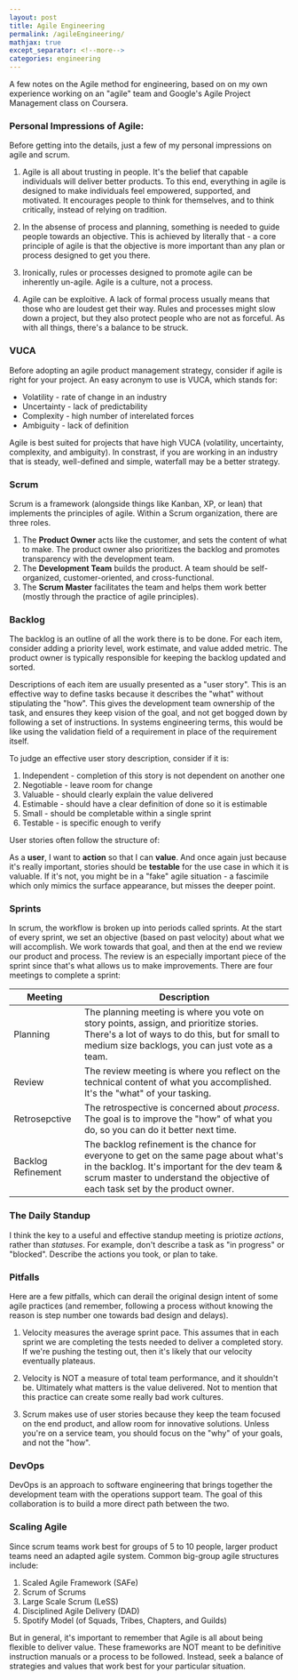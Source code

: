 ```yaml
---
layout: post
title: Agile Engineering
permalink: /agileEngineering/
mathjax: true
except_separator: <!--more-->
categories: engineering
---
```


A few notes on the Agile method for engineering, based on on my own experience working on an "agile" team and Google's Agile Project Management class on Coursera.


<!--more-->

### Personal Impressions of Agile:

Before getting into the details, just a few of my personal impressions on agile and scrum.

1. Agile is all about trusting in people. It's the belief that capable individuals will deliver better products. To this end, everything in agile is designed to make individuals feel empowered, supported, and motivated. It encourages people to think for themselves, and to think critically, instead of relying on tradition.

2. In the absense of process and planning, something is needed to guide people towards an objective. This is achieved by literally that - a core principle of agile is that the objective is more important than any plan or process designed to get you there. 

3. Ironically, rules or processes designed to promote agile can be inherently un-agile. Agile is a culture, not a process. 

4. Agile can be exploitive. A lack of formal process usually means that those who are loudest get their way. Rules and processes might slow down a project, but they also protect people who are not as forceful. As with all things, there's a balance to be struck. 


### VUCA

Before adopting an agile product management strategy, consider if agile is right for your project. An easy acronym to use is VUCA, which stands for:

* Volatility - rate of change in an industry
* Uncertainty - lack of predictability
* Complexity - high number of interelated forces
* Ambiguity - lack of definition

Agile is best suited for projects that have high VUCA (volatility, uncertainty, complexity, and ambiguity). In constrast, if you are working in an industry that is steady, well-defined and simple, waterfall may be a better strategy. 


### Scrum

Scrum is a framework (alongside things like Kanban, XP, or lean) that implements the principles of agile. Within a Scrum organization, there are three roles.

1. The **Product Owner** acts like the customer, and sets the content of what to make. The product owner also prioritizes the backlog and promotes transparency with the development team.
2. The **Development Team** builds the product. A team should be self-organized, customer-oriented, and cross-functional. 
3. The **Scrum Master** facilitates the team and helps them work better (mostly through the practice of agile principles).


### Backlog

The backlog is an outline of all the work there is to be done. For each item, consider adding a priority level, work estimate, and value added metric. The product owner is typically responsible for keeping the backlog updated and sorted. 


<p class=message>
Descriptions of each item are usually presented as a "user story". This is an effective way to define tasks because it describes the "what" without stipulating the "how". This gives the development team ownership of the task, and ensures they keep vision of the goal, and not get bogged down by following a set of instructions. In systems engineering terms, this would be like using the validation field of a requirement in place of the requirement itself.  
</p>

To judge an effective user story description, consider if it is:
1. Independent - completion of this story is not dependent on another one
2. Negotiable - leave room for change
3. Valuable - should clearly explain the value delivered
4. Estimable - should have a clear definition of done so it is estimable
5. Small - should be completable within a single sprint
6. Testable - is specific enough to verify

User stories often follow the structure of:

As a **user**, I want to **action** so that I can **value**. And once again just because it's really important, stories should be **testable** for the use case in which it is valuable. If it's not, you might be in a "fake" agile situation - a fascimile which only mimics the surface appearance, but misses the deeper point. 


### Sprints

In scrum, the workflow is broken up into periods called sprints. At the start of every sprint, we set an objective (based on past velocity) about what we will accomplish. We work towards that goal, and then at the end we review our product and process. The review is an especially important piece of the sprint since that's what allows us to make improvements. There are four meetings to complete a sprint:

| Meeting   | Description
|-          |-
| Planning  | The planning meeting is where you vote on story points, assign, and prioritize stories. There's a lot of ways to do this, but for small to medium size backlogs, you can just vote as a team. 
| Review    | The review meeting is where you reflect on the technical content of what you accomplished. It's the "what" of your tasking. 
| Retrosepctive | The retrospective is concerned about *process*. The goal is to improve the "how" of what you do, so you can do it better next time. 
| Backlog Refinement | The backlog refinement is the chance for everyone to get on the same page about what's in the backlog. It's important for the dev team & scrum master to understand the objective of each task set by the product owner. 


### The Daily Standup

I think the key to a useful and effective standup meeting is priotize *actions*, rather than *statuses*. For example, don't describe a task as "in progress" or "blocked". Describe the actions you took, or plan to take. 


### Pitfalls

Here are a few pitfalls, which can derail the original design intent of some agile practices (and remember, following a process without knowing the reason is step number one towards bad design and delays).

1. Velocity measures the average sprint pace. This assumes that in each sprint we are completing the tests needed to deliver a completed story. If we're pushing the testing out, then it's likely that our velocity eventually plateaus. 

2. Velocity is NOT a measure of total team performance, and it shouldn't be. Ultimately what matters is the value delivered. Not to mention that this practice can create some really bad work cultures. 

3. Scrum makes use of user stories because they keep the team focused on the end product, and allow room for innovative solutions. Unless you're on a service team, you should focus on the "why" of your goals, and not the "how". 


### DevOps

DevOps is an approach to software engineering that brings together the development team with the operations support team. The goal of this collaboration is to build a more direct path between the two. 


### Scaling Agile

Since scrum teams work best for groups of 5 to 10 people, larger product teams need an adapted agile system. Common big-group agile structures include: 

1. Scaled Agile Framework (SAFe)
2. Scrum of Scrums
3. Large Scale Scrum (LeSS)
4. Disciplined Agile Delivery (DAD)
5. Spotify Model (of Squads, Tribes, Chapters, and Guilds)

But in general, it's important to remember that Agile is all about being flexible to deliver value. These frameworks are NOT meant to be definitive instruction manuals or a process to be followed. Instead, seek a balance of strategies and values that work best for your particular situation. 

